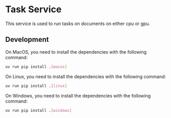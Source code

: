 # Task Service

This service is used to run tasks on documents on either cpu or gpu.

## Development

On MacOS, you need to install the dependencies with the following command:
```bash
uv run pip install .[macos]
```

On Linux, you need to install the dependencies with the following command:
```bash
uv run pip install .[linux]
```

On Windows, you need to install the dependencies with the following command:
```bash
uv run pip install .[windows]
```